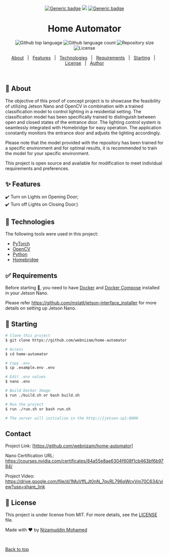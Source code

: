 <div id="top"></div>
<div align="center">
  
[![Generic badge](https://img.shields.io/badge/NVIDIA-Jetson-brightgreen.svg)](https://shields.io/)
![](https://img.shields.io/badge/Language-Python-blue)
[![Generic badge](https://img.shields.io/badge/SHELL-Bash-orange.svg)](https://shields.io/)
  
</div>

<h1 align="center">Home Automator</h1>

<p align="center">
  <img alt="Github top language" src="https://img.shields.io/github/languages/top/webnizam/home-automator?color=56BEB8">

  <img alt="Github language count" src="https://img.shields.io/github/languages/count/webnizam/home-automator?color=56BEB8">

  <img alt="Repository size" src="https://img.shields.io/github/repo-size/webnizam/home-automator?color=56BEB8">

  <img alt="License" src="https://img.shields.io/github/license/webnizam/home-automator?color=56BEB8">

  <!-- <img alt="Github issues" src="https://img.shields.io/github/issues/webnizam/home-automator?color=56BEB8" /> -->

  <!-- <img alt="Github forks" src="https://img.shields.io/github/forks/webnizam/home-automator?color=56BEB8" /> -->

  <!-- <img alt="Github stars" src="https://img.shields.io/github/stars/webnizam/home-automator?color=56BEB8" /> -->
</p>

<!-- Status -->

<!-- <h4 align="center"> 
	🚧  Home Automator 🚀 Under construction...  🚧
</h4> 

<hr> -->

<p align="center">
  <a href="#dart-about">About</a> &#xa0; | &#xa0; 
  <a href="#sparkles-features">Features</a> &#xa0; | &#xa0;
  <a href="#rocket-technologies">Technologies</a> &#xa0; | &#xa0;
  <a href="#white_check_mark-requirements">Requirements</a> &#xa0; | &#xa0;
  <a href="#checkered_flag-starting">Starting</a> &#xa0; | &#xa0;
  <a href="https://github.com/webnizam/home-automator/blob/main/LICENSE.md">License</a> &#xa0; | &#xa0;
  <a href="https://github.com/webnizam" target="_blank">Author</a>
</p>

<br>

## :dart: About ##

The objective of this proof of concept project is to showcase the feasibility of utilizing Jetson Nano and OpenCV in combination with a trained classification model to control lighting in a residential setting. The classification model has been specifically trained to distinguish between open and closed states of the entrance door. The lighting control system is seamlessly integrated with Homebridge for easy operation. The application constantly monitors the entrance door and adjusts the lighting accordingly.

Please note that the model provided with the repository has been trained for a specific environment and for optimal results, it is recommended to train the model for your specific environment.

This project is open source and available for modification to meet individual requirements and preferences.

## :sparkles: Features ##

:heavy_check_mark: Turn on Lights on Opening Door;\
:heavy_check_mark: Turn off Lights on Closing Door;\

## :rocket: Technologies ##

The following tools were used in this project:

- [PyTorch](https://pytorch.org/)
- [OpenCV](https://opencv.org/)
- [Python](https://www.python.org/)
- [Homebridge](https://homebridge.io/)

## :white_check_mark: Requirements ##

Before starting :checkered_flag:, you need to have [Docker](https://www.docker.com/) and [Docker Compose](https://docs.docker.com/compose/) installed in your Jetson Nano.

Please refer https://github.com/mstatt/jetson-interface_installer for more details on setting up Jetson Nano.

## :checkered_flag: Starting ##

```bash
# Clone this project
$ git clone https://github.com/webnizam/home-automator

# Access
$ cd home-automator

# Copy .env
$ cp .example.env .env

# Edit .env values
$ nano .env

# Build Docker Image
$ run ./build.sh or bash build.sh

# Run the project
$ run ./run.sh or bash run.sh

# The server will initialize in the http://{jetson-ip}:8000
```

## Contact

Project Link: [https://github.com/webnizam/home-automator]

Nano Certification URL:
https://courses.nvidia.com/certificates/84a55e8ae6304f608f1cb463bf6b9784/

Project Video:
https://drive.google.com/file/d/1MuVffLJt0nN_7qyRL796qWcyVm70C634/view?usp=share_link

## :memo: License ##

This project is under license from MIT. For more details, see the [LICENSE](LICENSE.md) file.


Made with :heart: by <a href="https://github.com/webnizam" target="_blank">Nizamuddin Mohamed</a>

&#xa0;

<a href="#top">Back to top</a>

